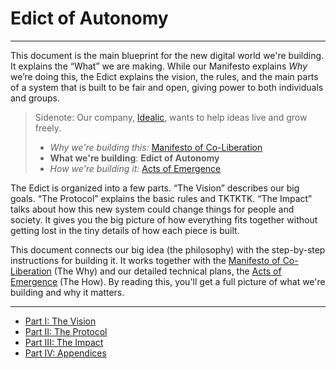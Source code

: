 # Edict of Autonomy

---

This document is the main blueprint for the new digital world we're building. It explains the “What” we are making. While our Manifesto explains _Why_ we’re doing this, the Edict explains the vision, the rules, and the main parts of a system that is built to be fair and open, giving power to both individuals and groups.

> Sidenote:
> Our company, [Idealic](http://idealic.ai), wants to help ideas live and grow freely.
>
> - _Why we're building this:_ [Manifesto of Co-Liberation](../manifesto/)
> - **What we're building**: **Edict of Autonomy**
> - _How we're building it:_ [Acts of Emergence](../acts/)

The Edict is organized into a few parts. “The Vision” describes our big goals. “The Protocol” explains the basic rules and TKTKTK. “The Impact” talks about how this new system could change things for people and society. It gives you the big picture of how everything fits together without getting lost in the tiny details of how each piece is built.

This document connects our big idea (the philosophy) with the step-by-step instructions for building it. It works together with the [Manifesto of Co-Liberation](../manifesto/) (The Why) and our detailed technical plans, the [Acts of Emergence](../acts/) (The How). By reading this, you'll get a full picture of what we're building and why it matters.

---

- [Part I: The Vision](./01_vision.md)
- [Part II: The Protocol](./02_protocol.md)
- [Part III: The Impact](./03_impact.md)
- [Part IV: Appendices](./04_appendices.md)

